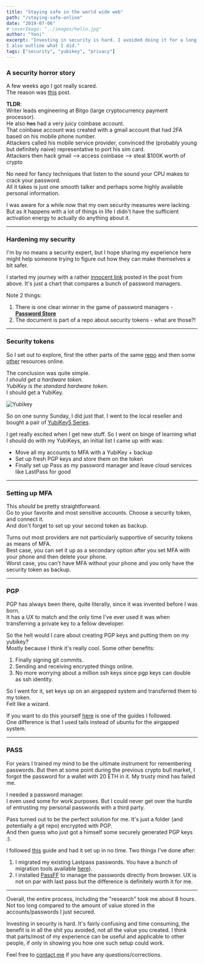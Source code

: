 ```yaml
---
title: "Staying safe in the world wide web"
path: "/staying-safe-online"
date: "2019-07-06"
# coverImage: "../images/hello.jpg"
author: "Yoni"
excerpt: "Investing in security is hard. I avoided doing it for a long while. here I write a bit about why I decided to finally take the time to do it.
I also outline what I did."
tags: ["security", "yubikey", "privacy"]
---
```


### A security horror story

A few weeks ago I got really scared.  
The reason was [this](https://medium.com/coinmonks/the-most-expensive-lesson-of-my-life-details-of-sim-port-hack-35de11517124) post.  

**TLDR**:  
Writer leads engineering at Bitgo (large cryptocurrency payment processor).  
He also ~~has~~ had a very juicy coinbase account.     
That coinbase account was created with a gmail account that had 2FA based on his mobile phone number.  
Attackers called his mobile service provider, convinced the (probably young but definitely naive) representative to port his sim card.  
Attackers then hack gmail --> access coinbase --> steal $100K worth of crypto

No need for fancy techniques that listen to the sound your CPU makes to crack your password.  
All it takes is just one smooth talker and perhaps some highly available personal information.

I was aware for a while now that my own security measures were lacking.  
But as it happens with a lot of things in life I didn't have the sufficient activation energy to actually do anything about it.

---
### Hardening my security
I'm by no means a security expert, but I hope sharing my experience here might help someone trying to figure out how they can make themselves a bit safer.

I started my journey with a rather [innocent link](https://github.com/lrvick/security-token-docs/blob/master/Use_Cases/Password_Mangement.md) posted in the post from above. It's just a chart that compares a bunch of password managers. 

Note 2 things:
1. There is one clear winner in the game of password managers - [**Password Store**](https://www.passwordstore.org/)
2. The document is part of a repo about security tokens - what are those?!

---
### Security tokens
So I set out to explore, first the other parts of the same [repo](https://github.com/lrvick/security-token-docs) and then some [other](https://blog.trezor.io/why-you-should-never-use-google-authenticator-again-e166d09d4324) resources online.

The conclusion was quite simple.  
*I should get a hardware token.  
YubiKey is the standard hardware token.*  
I should get a YubiKey. 

![Yubikey](/../images/yubikey.jpeg "from legallygeeky.net")


So on one sunny Sunday, I did just that.
I went to the local reseller and bought a pair of [YubiKey5 Series](https://www.yubico.com/products/yubikey-5-overview/).

I get really excited when I get new stuff. So I went on binge of learning what I should do with my YubiKeys, an initial list I came up with was:
-  Move all my accounts to MFA with a YubiKey + backup
-  Set up fresh PGP keys and store them on the token
-  Finally set up Pass as my password manager and leave cloud services like LastPass for good

---
### Setting up MFA
This *should* be pretty straightforward.  
Go to your favorite and most sensitive accounts. Choose a security token, and connect it.  
And don't forget to set up your second token as backup.

Turns out most providers are not particularly supportive of security tokens as means of MFA.  
Best case, you can set it up as a secondary option after you set MFA with your phone and then delete your phone.  
Worst case, you can't have MFA without your phone and you only have the security token as backup.  

---
### PGP
PGP has always been there, quite literally, since it was invented before I was born.  
It has a UX to match and the only time I've ever used it was when transferring a private key to a fellow developer.

So the hell would I care about creating PGP keys and putting them on my yubikey?  
Mostly because I think it's really cool. Some other benefits:
1. Finally signing git commits.
2. Sending and receiving encrypted things online.
3. No more worrying about a million ssh keys since pgp keys can double as ssh identity.

So I went for it, set keys up on an airgapped system and transferred them to my token.  
Felt like a wizard.

If you want to do this yourself [here](https://www.whatsdoom.com/posts/2018/06/30/creating-airgapped-keys-for-yubikey/) is one of the guides I followed.  
One difference is that I used tails instead of ubuntu for the airgapped system.

---
### PASS
For years I trained my mind to be the ultimate instrument for remembering passwords.
But then at some point during the previous crypto bull market, I forgot the password for a wallet with 20 ETH in it.
My trusty mind has failed me.  

I needed a password manager.  
I even used some for work purposes.
But I could never get over the hurdle of entrusting my personal passwords with a third party.

Pass turned out to be the perfect solution for me.
It's just a folder (and potentially a git repo) encrypted with PGP.  
And then guess who just got a himself some securely generated PGP keys :).

I followed [this](https://github.com/lrvick/security-token-docs/blob/master/Use_Cases/Password_Mangement.md) guide and had it set up in no time.
Two things I've done after:
1. I migrated my existing Lastpass passwords. You have a bunch of migration tools available [here](https://www.passwordstore.org/)).
2. I installed [PassFF](https://github.com/passff/passff) to manage the passwords directly from browser.
UX is not on par with last pass but the difference is definitely worth it for me.

---

Overall, the entire process, including the "research" took me about 8 hours.  
Not too long compared to the amount of value stored in the accounts/passwords I just secured.  

Investing in security is hard.
It's fairly confusing and time consuming, the benefit is in all the shit you avoided, not all the value you created.
I think that parts/most of my experience can be useful and applicable to other people, if only in showing you how one such setup could work.

Feel free to [contact me](/contact) if you have any questions/corrections.
